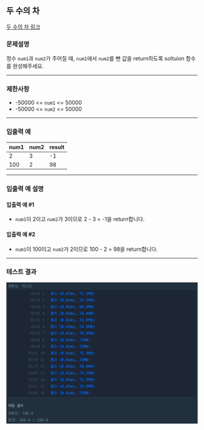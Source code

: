 ## 두 수의 차

[두 수의 차 링크](https://school.programmers.co.kr/learn/courses/30/lessons/120803)

### 문제설명

정수 `num1`과 `num2`가 주어질 때, `num1`에서 `num2`를 뺀 값을 return하도록 soltuion 함수를 완성해주세요.

---

### 제한사항

+ -50000 \<= `num1` \<= 50000
+ -50000 \<= `num2` \<= 50000

---

### 입출력 예

| num1 | num2 | result |
|------|------|--------|
| 2    | 3    | -1     |
| 100  | 2    | 98     |

---

### 입출력 예 설명

#### 입출력 예 #1

+ `num1`이 2이고 `num2`가 3이므로 2 - 3 = -1을 return합니다.

#### 입출력 예 #2

+ `num1`이 100이고 `num2`가 2이므로 100 - 2 = 98을 return합니다.

---

### 테스트 결과

![결과](./120803_결과.png)